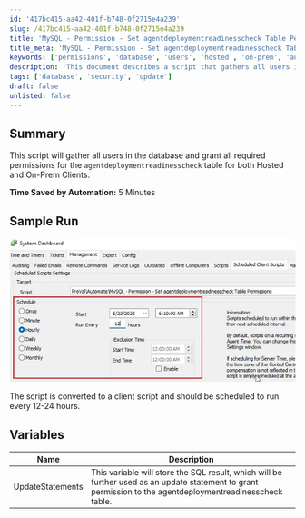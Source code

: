 ```yaml
---
id: '417bc415-aa42-401f-b748-0f2715e4a239'
slug: /417bc415-aa42-401f-b748-0f2715e4a239
title: 'MySQL - Permission - Set agentdeploymentreadinesscheck Table Permissions'
title_meta: 'MySQL - Permission - Set agentdeploymentreadinesscheck Table Permissions'
keywords: ['permissions', 'database', 'users', 'hosted', 'on-prem', 'automation']
description: 'This document describes a script that gathers all users in the database and grants the necessary permissions for the agentdeploymentreadinesscheck table for both Hosted and On-Prem Clients. The script is designed to save time by automating the permission assignment process and should be scheduled to run every 12-24 hours.'
tags: ['database', 'security', 'update']
draft: false
unlisted: false
---
```


## Summary

This script will gather all users in the database and grant all required permissions for the `agentdeploymentreadinesscheck` table for both Hosted and On-Prem Clients.

**Time Saved by Automation:** 5 Minutes

## Sample Run

![Sample Run](../../../static/img/docs/417bc415-aa42-401f-b748-0f2715e4a239/image_1.webp)

The script is converted to a client script and should be scheduled to run every 12-24 hours.

## Variables

| Name              | Description                                                                                             |
|-------------------|---------------------------------------------------------------------------------------------------------|
| UpdateStatements   | This variable will store the SQL result, which will be further used as an update statement to grant permission to the agentdeploymentreadinesscheck table. |